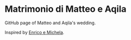 # Matrimonio di Matteo e Aqila

GitHub page of Matteo and Aqila's wedding.

Inspired by [Enrico e Michela](https://github.com/enricogallinucci/enricoemichela).
